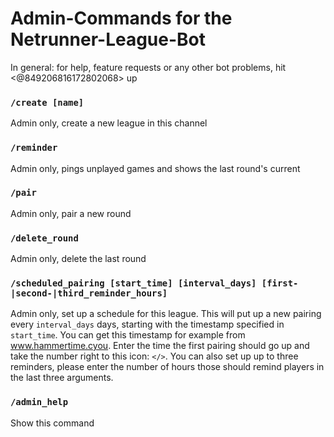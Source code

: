 # Admin-Commands for the Netrunner-League-Bot 

In general: for help, feature requests or any other bot problems, hit <@849206816172802068> up 


### `/create [name]`
Admin only, create a new league in this channel

### `/reminder`
Admin only, pings unplayed games and shows the last round's current

### `/pair`
Admin only, pair a new round

### `/delete_round`
Admin only, delete the last round

### `/scheduled_pairing [start_time] [interval_days] [first-|second-|third_reminder_hours]`
Admin only, set up a schedule for this league. This will put up a new pairing every `interval_days` days, starting with the timestamp specified in `start_time`. You can get this timestamp for example from www.hammertime.cyou. Enter the time the first pairing should go up and take the number right to this icon: `</>`. You can also set up up to three reminders, please enter the number of hours those should remind players in the last three arguments.

### `/admin_help`
Show this command